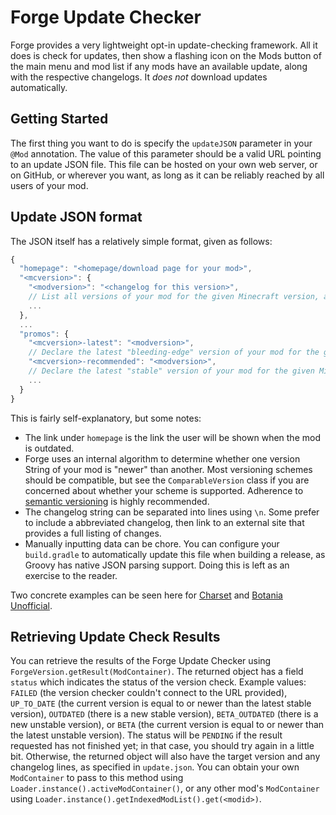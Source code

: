 Forge Update Checker
====================

Forge provides a very lightweight opt-in update-checking framework. All it does is check for updates, then show a flashing icon on the Mods button of the main menu and mod list if any mods have an available update, along with the respective changelogs. It *does not* download updates automatically.

Getting Started
---------------

The first thing you want to do is specify the `updateJSON` parameter in your `@Mod` annotation. The value of this parameter should be a valid URL pointing to an update JSON file. This file can be hosted on your own web server, or on GitHub, or wherever you want, as long as it can be reliably reached by all users of your mod.

Update JSON format
------------------

The JSON itself has a relatively simple format, given as follows:

```Javascript
{
  "homepage": "<homepage/download page for your mod>",
  "<mcversion>": {
    "<modversion>": "<changelog for this version>", 
    // List all versions of your mod for the given Minecraft version, along with their changelogs
    ...
  },
  ...
  "promos": {
    "<mcversion>-latest": "<modversion>",
    // Declare the latest "bleeding-edge" version of your mod for the given Minecraft version
    "<mcversion>-recommended": "<modversion>",
    // Declare the latest "stable" version of your mod for the given Minecraft version
    ...
  }
}
```

This is fairly self-explanatory, but some notes:
 
* The link under `homepage` is the link the user will be shown when the mod is outdated.
* Forge uses an internal algorithm to determine whether one version String of your mod is "newer" than another. Most versioning schemes should be compatible, but see the `ComparableVersion` class if you are concerned about whether your scheme is supported. Adherence to [semantic versioning](http://semver.org/) is highly recommended.
* The changelog string can be separated into lines using `\n`. Some prefer to include a abbreviated changelog, then link to an external site that provides a full listing of changes.
* Manually inputting data can be chore. You can configure your `build.gradle` to automatically update this file when building a release, as Groovy has native JSON parsing support. Doing this is left as an exercise to the reader.

Two concrete examples can be seen here for [Charset](https://asie.pl/files/minecraft/update/charset.json) and [Botania Unofficial](https://raw.githubusercontent.com/williewillus/Botania/HEAD/version/update.json).

Retrieving Update Check Results
-------------------------------

You can retrieve the results of the Forge Update Checker using `ForgeVersion.getResult(ModContainer)`. The returned object has a field `status` which indicates the status of the version check.
Example values: `FAILED` (the version checker couldn't connect to the URL provided), `UP_TO_DATE` (the current version is equal to or newer than the latest stable version), `OUTDATED` (there is a new stable version), `BETA_OUTDATED` (there is a new unstable version), or `BETA` (the current version is equal to or newer than the latest unstable version). The status will be `PENDING` if the result requested has not finished yet; in that case, you should try again in a little bit. 
Otherwise, the returned object will also have the target version and any changelog lines, as specified in `update.json`.
You can obtain your own `ModContainer` to pass to this method using `Loader.instance().activeModContainer()`, or any other mod's `ModContainer` using `Loader.instance().getIndexedModList().get(<modid>)`.
